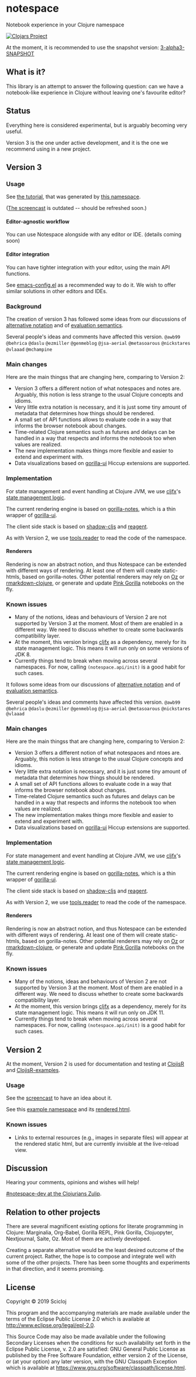 # notespace

Notebook experience in your Clojure namespace

[![Clojars Project](https://img.shields.io/clojars/v/scicloj/notespace.svg)](https://clojars.org/scicloj/notespace)

At the moment, it is recommended to use the snapshot version:
[3-alpha3-SNAPSHOT](https://clojars.org/scicloj/notespace/versions/3-alpha3-SNAPSHOT)

## What is it?

This library is an attempt to answer the following question: can we have a notebook-like experience in Clojure without leaving one's favourite editor?

## Status

Everything here is considered experimental, but is arguably becoming very useful.

Version 3 is the one under active development, and it is the one we recommend using in a new project.

## Version 3

### Usage

See [the tutorial](https://scicloj.github.io/notespace/doc/notespace/v3-experiment1-test/index.html), that was generated by [this namespace](./test/notespace/v3_experiment1_test.clj).

([The screencast](https://youtu.be/_GcTnkhn9g0) is outdated -- should be refreshed soon.)

#### Editor-agnostic workflow
You can use Notespace alongside with any editor or IDE.
(details coming soon)

#### Editor integration
You can have tighter integration with your editor, using the main API functions.

See [emacs-config.el](https://github.com/scicloj/notespace/blob/v3/emacs-config.el) as a recommended way to do it. We wish to offer similar solutions in other editors and IDEs.

### Background

The creation of version 3 has followed some ideas from our discussions of [alternative notation](https://clojurians.zulipchat.com/#narrow/stream/224153-notespace-dev/topic/alternative.20notation) and of [evaluation semantics](https://clojurians.zulipchat.com/#narrow/stream/224153-notespace-dev/topic/evaluation.20semantics.20--.20suggested.20breaking.20change).

Several people's ideas and comments have affected this version.
`@awb99` `@behrica` `@daslu` `@ezmiller` `@genmeblog` `@jsa-aerial` `@metasoarous` `@nickstares` `@vlaaad` `@mchampine`

### Main changes
Here are the main thingss that are changing here, comparing to Version 2:
* Version 3 offers a different notion of what notespaces and notes are. Arguably, this notion is less strange to the usual Clojure concepts and idioms.
* Very little extra notation is necessary, and it is just some tiny amount of metadata that determines how things should be rendered.
* A small set of API functions allows to evaluate code in a way that informs the browser notebook about changes.
* Time-related Clojure semantics such as futures and delays can be handled in a way that respects and informs the notebook too when values are realized.
* The new implementation makes things more flexible and easier to extend and experiment with.
* Data visualizations based on [gorilla-ui](https://github.com/pink-gorilla/gorilla-ui) Hiccup extensions are supported.

### Implementation
For state management and event handling at Clojure JVM, we use [cljfx](https://github.com/cljfx/cljfx)'s [state management logic](https://github.com/cljfx/cljfx#subscriptions-and-contexts).

The current rendering engine is based on [gorilla-notes](https://github.com/scicloj/gorilla-notes), which is a thin wrapper of [gorilla-ui](https://github.com/pink-gorilla/gorilla-ui).

The client side stack is based on [shadow-cljs](https://github.com/thheller/shadow-cljs) and [reagent](https://reagent-project.github.io).

As with Version 2, we use [tools.reader](https://github.com/clojure/tools.reader) to read the code of the namespace.

#### Renderers

Rendering is now an abstract notion, and thus Notespace can be extended with different ways of rendering. At least one of them will create static-htmls, based on gorilla-notes. Other potential renderers may rely on [Oz](https://github.com/metasoarous/oz) or [rmarkdown-clojure](https://github.com/genmeblog/rmarkdown-clojure), or generate and update [Pink Gorilla](https://pink-gorilla.github.io) notebooks on the fly.

### Known issues
* Many of the notions, ideas and behaviours of Version 2 are not supported by Version 3 at the moment. Most of them are enabled in a different way. We need to discuss whether to create some backwards compatibility layer.
* At the moment, this version brings [cljfx](https://github.com/cljfx/cljfx) as a dependency, merely for its state management logic. This means it will run only on some versions of JDK 8.
* Currently things tend to break when moving across several namespaces. For now, calling `(notespace.api/init)` is a good habit for such cases.

It follows some ideas from our discussions of [alternative notation](https://clojurians.zulipchat.com/#narrow/stream/224153-notespace-dev/topic/alternative.20notation) and of [evaluation semantics](https://clojurians.zulipchat.com/#narrow/stream/224153-notespace-dev/topic/evaluation.20semantics.20--.20suggested.20breaking.20change).

Several people's ideas and comments have affected this version.
`@awb99` `@behrica` `@daslu` `@ezmiller` `@genmeblog` `@jsa-aerial` `@metasoarous` `@nickstares` `@vlaaad` 

### Main changes
Here are the main thingss that are changing here, comparing to Version 2:
* Version 3 offers a different notion of what notespaces and ntoes are. Arguably, this notion is less strange to the usual Clojure concepts and idioms.
* Very little extra notation is necessary, and it is just some tiny amount of metadata that determines how things should be rendered.
* A small set of API functions allows to evaluate code in a way that informs the browser notebook about changes.
* Time-related Clojure semantics such as futures and delays can be handled in a way that respects and informs the notebook too when values are realized.
* The new implementation makes things more flexible and easier to extend and experiment with.
* Data visualizations based on [gorilla-ui](https://github.com/pink-gorilla/gorilla-ui) Hiccup extensions are supported.

### Implementation
For state management and event handling at Clojure JVM, we use [cljfx](https://github.com/cljfx/cljfx)'s [state management logic](https://github.com/cljfx/cljfx#subscriptions-and-contexts).

The current rendering engine is based on [gorilla-notes](https://github.com/scicloj/gorilla-notes), which is a thin wrapper of [gorilla-ui](https://github.com/pink-gorilla/gorilla-ui).

The client side stack is based on [shadow-cljs](https://github.com/thheller/shadow-cljs) and [reagent](https://reagent-project.github.io).

As with Version 2, we use [tools.reader](https://github.com/clojure/tools.reader) to read the code of the namespace.

#### Renderers

Rendering is now an abstract notion, and thus Notespace can be extended with different ways of rendering. At least one of them will create static-htmls, based on gorilla-notes. Other potential renderers may rely on [Oz](https://github.com/metasoarous/oz) or [rmarkdown-clojure](https://github.com/genmeblog/rmarkdown-clojure), or generate and update [Pink Gorilla](https://pink-gorilla.github.io) notebooks on the fly.

### Known issues
* Many of the notions, ideas and behaviours of Version 2 are not supported by Version 3 at the moment. Most of them are enabled in a different way. We need to discuss whether to create some backwards compatibility layer.
* At the moment, this version brings [cljfx](https://github.com/cljfx/cljfx) as a dependency, merely for its state management logic. This means it will run only on JDK 11.
* Currently things tend to break when moving across several namespaces. For now, calling `(notespace.api/init)` is a good habit for such cases.

## Version 2

At the moment, Version 2 is used for documentation and testing at [ClojisR](https://github.com/scicloj/clojisr) and [ClojisR-examples](https://github.com/scicloj/clojisr-examples).

### Usage

See the [screencast](https://drive.google.com/file/d/1D0EBTA2Udt2vjEEetiHqjjk1blb79XcY/view?usp=sharing) to have an idea about it.

See this [example namespace](./test/notespace/v2/tutorial_test.clj) and its [rendered html](https://scicloj.github.io/notespace/doc/notespace/v2/tutorial-test/index.html).

### Known issues
* Links to external resources (e.g., images in separate files) will appear at the rendered static html, but are currently invisible at the live-reload view.

## Discussion

Hearing your comments, opinions and wishes will help!

[#notespace-dev at the Clojurians Zulip](https://clojurians.zulipchat.com/#narrow/stream/224153-notespace-dev).

## Relation to other projects

There are several magnificent existing options for literate programming in Clojure: Marginalia, Org-Babel, Gorilla REPL, Pink Gorilla, Clojuopyter, Nextjournal, Saite, Oz. Most of them are actively developed.

Creating a separate alternative would be the least desired outcome of the current project. Rather, the hope is to compose and integrate well with some of the other projects. There has been some thoughts and experiments in that direction, and it seems promising.

## License

Copyright © 2019 Scicloj

This program and the accompanying materials are made available under the
terms of the Eclipse Public License 2.0 which is available at
http://www.eclipse.org/legal/epl-2.0.

This Source Code may also be made available under the following Secondary
Licenses when the conditions for such availability set forth in the Eclipse
Public License, v. 2.0 are satisfied: GNU General Public License as published by
the Free Software Foundation, either version 2 of the License, or (at your
option) any later version, with the GNU Classpath Exception which is available
at https://www.gnu.org/software/classpath/license.html.
